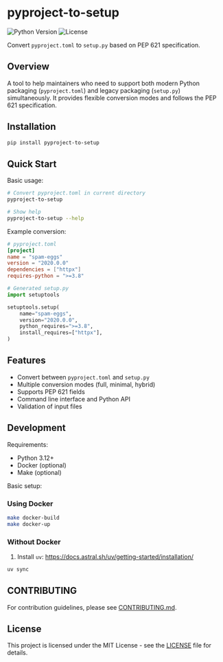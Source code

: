 # pyproject-to-setup

![Python Version](https://img.shields.io/badge/python-3.12%2B-blue)
![License](https://img.shields.io/badge/license-MIT-green)

Convert `pyproject.toml` to `setup.py` based on PEP 621 specification.

## Overview

A tool to help maintainers who need to support both modern Python packaging (`pyproject.toml`) and legacy packaging (`setup.py`) simultaneously. It provides flexible conversion modes and follows the PEP 621 specification.

## Installation

```bash
pip install pyproject-to-setup
```

## Quick Start

Basic usage:

```bash
# Convert pyproject.toml in current directory
pyproject-to-setup

# Show help
pyproject-to-setup --help
```

Example conversion:

```toml
# pyproject.toml
[project]
name = "spam-eggs"
version = "2020.0.0"
dependencies = ["httpx"]
requires-python = ">=3.8"
```

```python
# Generated setup.py
import setuptools

setuptools.setup(
    name="spam-eggs",
    version="2020.0.0",
    python_requires=">=3.8",
    install_requires=["httpx"],
)
```

## Features

- Convert between `pyproject.toml` and `setup.py`
- Multiple conversion modes (full, minimal, hybrid)
- Supports PEP 621 fields
- Command line interface and Python API
- Validation of input files

## Development

Requirements:

- Python 3.12+
- Docker (optional)
- Make (optional)

Basic setup:

### Using Docker

```bash
make docker-build
make docker-up
```

### Without Docker

1. Install `uv`: <https://docs.astral.sh/uv/getting-started/installation/>

```bash
uv sync
```

## CONTRIBUTING

For contribution guidelines, please see [CONTRIBUTING.md](CONTRIBUTING.md).

## License

This project is licensed under the MIT License - see the [LICENSE](LICENSE) file for details.
